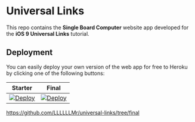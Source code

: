 # Universal Links

This repo contains the **Single Board Computer** website app developed for the **iOS 9 Universal Links** tutorial.

## Deployment

You can easily deploy your own version of the web app for free to Heroku by clicking one of the following buttons:

| Starter | Final |
|---------|-------|
| [![Deploy](https://www.herokucdn.com/deploy/button.svg)](https://heroku.com/deploy?template=https://github.com/raywenderlich/universal-links/tree/starter) | [![Deploy](https://www.herokucdn.com/deploy/button.svg)](https://heroku.com/deploy?template=https://github.com/LLLLLLMr/universal-links/tree/final) |

https://github.com/LLLLLLMr/universal-links/tree/final
